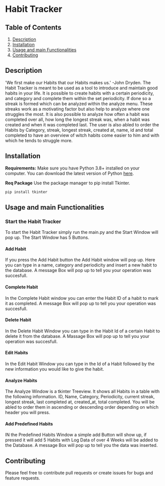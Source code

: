 # Habit Tracker

## Table of Contents
1. [Description](#Description)
2. [Installation](#Installation)
3. [Usage and main Functionalities](#Usage-and-main-Functionalities)
4. [Contributing](#Contributing)

## Description
'We first make our Habits that our Habits makes us.' -John Dryden. The Habit Tracker is meant to be used as a tool to 
introduce and maintain good habits in your life. It is possible to create habits with a certain periodicity, and category 
and complete them within the set periodicity. If done so a streak is formed which can be analyzed within the analyze menu. 
These streaks work as a motivating factor but also help to analyze where one struggles the most. It is also possible to 
analyze how often a habit was completed over all, how long the longest streak was, when a habit was created and when it 
was completed last. The user is also abled to order the Habits by Category, streak, longest streak, created at, name, id
and total completed to have an overview of witch habits come easier to him and with which he tends to struggle more.

## Installation

**Requirements:** 
Make sure you have Python 3.8+ installed on your computer. You can download the latest version of Python 
[here](https://www.python.org/downloads/). 

**Req Package**
Use the package manager to pip install Tkinter.
```bash
pip install tkinter
```

## Usage and main Functionalities

### Start the Habit Tracker
To start the Habit Tracker simply run the main.py and the Start Window will pop up. The Start Window has 5 Buttons.

#### Add Habit
If you press the Add Habit button the Add Habit window will pop up. Here you can type in a name, category and periodicity 
and insert a new habit to the database. A message Box will pop up to tell you your operation was succesfull.

#### Complete Habit
In the Complete Habit window you can enter the Habit ID of a habit to mark it as completed. A message Box will pop up 
to tell you your operation was succesfull.

#### Delete Habit
In the Delete Habit Window you can type in the Habit Id of a certain Habit to delete it from the database. A Massage Box 
will pop up to tell you your operation was succesfull.

#### Edit Habits
In the Edit Habit Window you can type in the Id of a Habit followed by the new information you would like to give the habit.

#### Analyze Habits
The Analyze Window is a tkinter Treeview. It shows all Habits in a table with the following information. ID, Name, Category,
Periodicity, current streak, longest streak, last completed at, created_at, total completed. You will be abled to order 
them in ascending or descending order depending on which header you will press.

#### Add Predefined Habits
IN the Predefined Habits Window a simple add Button will show up, if pressed it will add 5 Habits with Log Data of over 4 Weeks 
will be added to the Database. A message Box will pop up to tell you the data was inserted.


## Contributing
Please feel free to contribute pull requests or create issues for bugs and feature requests.



